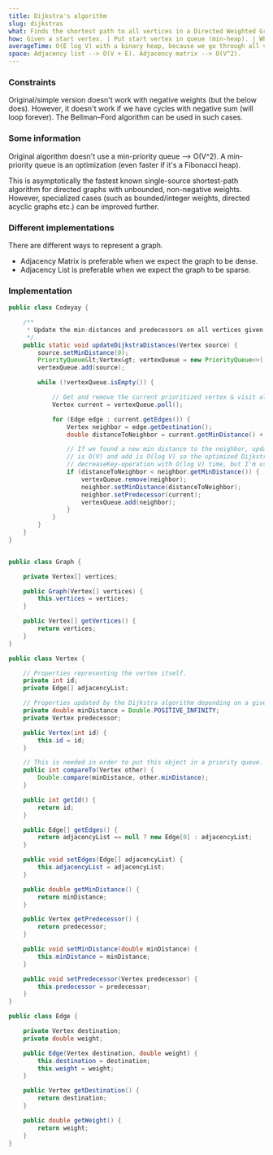 ```yaml
---
title: Dijkstra's algorithm
slug: dijkstras
what: Finds the shortest path to all vertices in a Directed Weighted Graph (easily modified for undirected) given a start vertex.
how: Given a start vertex. | Put start vertex in queue (min-heap). | While queue is not empty... | Poll the queue for the current vertex. | Go through its adjacency list (list of edges). | For all edges, find neighbors and evaluate cost to get there from current. | If lower than current min, update min-heap with the new values.
averageTime: O(E log V) with a binary heap, because we go through all vertices and do poll() --> O(V log V). In the inner loop we go though all edges and possibly do a decreaseKey-operation --> O(E log V). Final complexity is O(V log V) + O(E log V) = O(E log V). With a fibonacci heap it's O(E + V log V).
space: Adjacency list --> O(V + E). Adjacency matrix --> O(V^2).
---
```


### Constraints
Original/simple version doesn't work with negative weights (but the below does). However, it doesn't work if we have cycles with negative sum (will loop forever). The Bellman–Ford algorithm can be used in such cases.


### Some information
Original algorithm doesn't use a min-priority queue --> O(V^2). A min-priority queue is an optimization (even faster if it's a Fibonacci heap).

This is asymptotically the fastest known single-source shortest-path algorithm for directed graphs with unbounded, non-negative weights. However, specialized cases (such as bounded/integer weights, directed acyclic graphs etc.) can be improved further.

### Different implementations
There are different ways to represent a graph.

* Adjacency Matrix is preferable when we expect the graph to be dense.
* Adjacency List is preferable when we expect the graph to be sparse.


### Implementation

```java
public class Codeyay {

    /**
     * Update the min-distances and predecessors on all vertices given a certain source vertex.
     */
    public static void updateDijkstraDistances(Vertex source) {
        source.setMinDistance(0);
        PriorityQueue&lt;Vertex&gt; vertexQueue = new PriorityQueue<>();
        vertexQueue.add(source);

        while (!vertexQueue.isEmpty()) {

            // Get and remove the current prioritized vertex & visit all of its edges.
            Vertex current = vertexQueue.poll();

            for (Edge edge : current.getEdges()) {
                Vertex neighbor = edge.getDestination();
                double distanceToNeighbor = current.getMinDistance() + edge.getCost();

                // If we found a new min distance to the neighbor, update it. Note: remove
                // is O(V) and add is O(log V) so the optimized Dijkstra should use a
                // decreaseKey-operation with O(log V) time, but I'm using this for simplicity.
                if (distanceToNeighbor < neighbor.getMinDistance()) {
                    vertexQueue.remove(neighbor);
                    neighbor.setMinDistance(distanceToNeighbor);
                    neighbor.setPredecessor(current);
                    vertexQueue.add(neighbor);
                }
            }
        }
    }
}
```

```java

public class Graph {

    private Vertex[] vertices;

    public Graph(Vertex[] vertices) {
        this.vertices = vertices;
    }

    public Vertex[] getVertices() {
        return vertices;
    }
}
```

```java
public class Vertex {

    // Properties representing the vertex itself.
    private int id;
    private Edge[] adjacencyList;

    // Properties updated by the Dijkstra algorithm depending on a given source vertex.
    private double minDistance = Double.POSITIVE_INFINITY;
    private Vertex predecessor;

    public Vertex(int id) {
        this.id = id;
    }

    // This is needed in order to put this object in a priority queue.
    public int compareTo(Vertex other) {
        Double.compare(minDistance, other.minDistance);
    }

    public int getId() {
        return id;
    }

    public Edge[] getEdges() {
        return adjacencyList == null ? new Edge[0] : adjacencyList;
    }

    public void setEdges(Edge[] adjacencyList) {
        this.adjacencyList = adjacencyList;
    }

    public double getMinDistance() {
        return minDistance;
    }

    public Vertex getPredecessor() {
        return predecessor;
    }

    public void setMinDistance(double minDistance) {
        this.minDistance = minDistance;
    }

    public void setPredecessor(Vertex predecessor) {
        this.predecessor = predecessor;
    }
}
```

```java
public class Edge {

    private Vertex destination;
    private double weight;

    public Edge(Vertex destination, double weight) {
        this.destination = destination;
        this.weight = weight;
    }

    public Vertex getDestination() {
        return destination;
    }

    public double getWeight() {
        return weight;
    }
}
```
